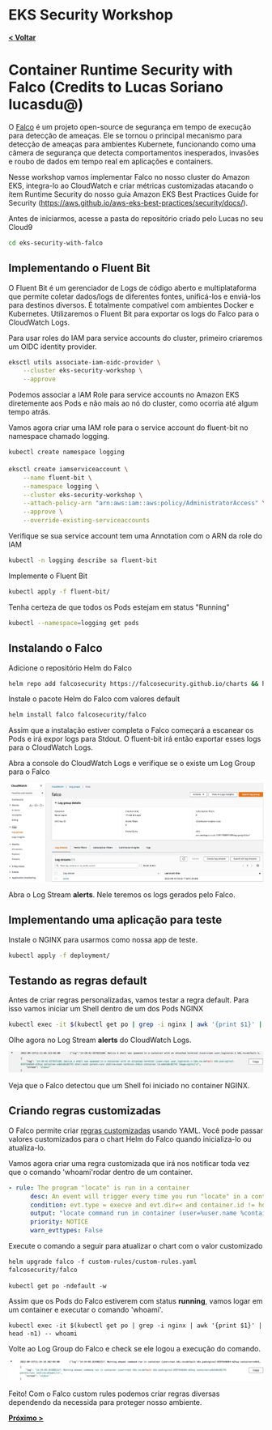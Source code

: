 # EKS Security Workshop

[**< Voltar**](./2-Infra.md)

# Container Runtime Security with Falco (Credits to Lucas Soriano lucasdu@)

O [Falco](https://falco.org/) é um projeto open-source de segurança em tempo de execução para detecção de ameaças. Ele se tornou o principal mecanismo para detecção de ameaças para ambientes Kubernete, funcionando como uma câmera de segurança que detecta comportamentos inesperados, invasões e roubo de dados em tempo real em aplicações e containers.

Nesse workshop vamos implementar Falco no nosso cluster do Amazon EKS, integra-lo ao CloudWatch e criar métricas customizadas atacando o ítem Runtime Security do nosso guia Amazon EKS Best Practices Guide for Security (https://aws.github.io/aws-eks-best-practices/security/docs/).

Antes de iniciarmos, acesse a pasta do repositório criado pelo Lucas no seu Cloud9
```bash
cd eks-security-with-falco
```


## Implementando o Fluent Bit

O Fluent Bit é um gerenciador de Logs de código aberto e multiplataforma que permite coletar dados/logs de diferentes fontes, unificá-los e enviá-los para destinos diversos. É totalmente compatível com ambientes Docker e Kubernetes. Utilizaremos o Fluent Bit para exportar os logs do Falco para o CloudWatch Logs.

Para usar roles do IAM para service accounts do cluster, primeiro criaremos um OIDC identity provider.

```bash
eksctl utils associate-iam-oidc-provider \
    --cluster eks-security-workshop \
    --approve
```

Podemos associar a IAM Role para service accounts no Amazon EKS diretemente aos Pods e não mais ao nó do cluster, como ocorria até algum tempo atrás.

Vamos agora criar uma IAM role para o service account do fluent-bit no namespace chamado logging.

```bash
kubectl create namespace logging

eksctl create iamserviceaccount \
    --name fluent-bit \
    --namespace logging \
    --cluster eks-security-workshop \
    --attach-policy-arn "arn:aws:iam::aws:policy/AdministratorAccess" \
    --approve \
    --override-existing-serviceaccounts
```
Verifique se sua service account tem uma Annotation com o ARN da role do IAM

```bash
kubectl -n logging describe sa fluent-bit
```

Implemente o Fluent Bit

```bash
kubectl apply -f fluent-bit/
```

Tenha certeza de que todos os Pods estejam em status "Running"

```bash
kubectl --namespace=logging get pods
```
## Instalando o Falco

Adicione o repositório Helm do Falco

```bash
helm repo add falcosecurity https://falcosecurity.github.io/charts && helm repo update
```

Instale o pacote Helm do Falco com valores default

```bash
helm install falco falcosecurity/falco
```

Assim que a instalação estiver completa o Falco começará a escanear os Pods e irá expor logs para Stdout. O fluent-bit irá então exportar esses logs para o CloudWatch Logs.

Abra a console do CloudWatch Logs e verifique se o existe um Log Group para o Falco

<p align="center"> 
<img src="../static/3.1-falco1.jpg">
</p>

Abra o Log Stream **alerts**. Nele teremos os logs gerados pelo Falco.

## Implementando uma aplicação para teste

Instale o NGINX para usarmos como nossa app de teste.

```bash
kubectl apply -f deployment/
```
## Testando as regras default

Antes de criar regras personalizadas, vamos testar a regra default. Para isso vamos iniciar um Shell dentro de um dos Pods NGINX

```bash
kubectl exec -it $(kubectl get po | grep -i nginx | awk '{print $1}' | head -n1) -- /bin/bash
```
Olhe agora no Log Stream **alerts** do CloudWatch Logs.

<p align="center"> 
<img src="../static/3.2-falco2.jpg">
</p>

Veja que o Falco detectou que um Shell foi iniciado no container NGINX.

## Criando regras customizadas

O Falco permite criar [regras customizadas](https://falco.org/docs/rules/) usando YAML. Você pode passar valores customizados para o chart Helm do Falco quando inicializa-lo ou atualiza-lo.

Vamos agora criar uma regra customizada que irá nos notificar toda vez que o comando 'whoami'rodar dentro de um container.

```yaml
- rule: The program "locate" is run in a container
      desc: An event will trigger every time you run "locate" in a container
      condition: evt.type = execve and evt.dir=< and container.id != host and proc.name = locate
      output: "locate command run in container (user=%user.name %container.info parent=%proc.pname cmdline=%proc.cmdline)"
      priority: NOTICE
      warn_evttypes: False
```

Execute o comando a seguir para atualizar o chart com o valor customizado

```shell
helm upgrade falco -f custom-rules/custom-rules.yaml falcosecurity/falco

kubectl get po -ndefault -w
```

Assim que os Pods do Falco estiverem com status **running**, vamos logar em um container e executar o comando 'whoami'.

```shell
kubectl exec -it $(kubectl get po | grep -i nginx | awk '{print $1}' | head -n1) -- whoami
```

Volte ao Log Group do Falco e check se ele logou a execução do comando.

<p align="center"> 
<img src="../static/3.3-falco3.jpg">
</p>

Feito! Com o Falco custom rules podemos criar regras diversas dependendo da necessida para proteger nosso ambiente.

[**Próximo >**](./4-Lab2.md)